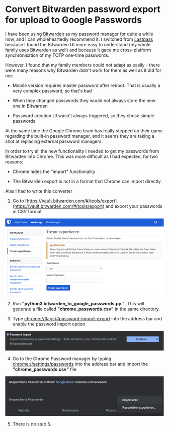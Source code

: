 # Convert Bitwarden password export for upload to Google Passwords

I have been using [Bitwarden](https://www.bitwarden.com) as my password manager for quite a while now, and I can wholeheartedly recommend it. I switched from [Lastpass](https://www.lastpass.com) because I found the Bitwarden UI more easy to understand (my whole family uses Bitwarden as well) and because it gace me cross-platform synchronisation of my TOTP one-time passwords.

However, I found that my family members could not adapt as easily - there were many reasons why Bitwarden didn't work for them as well as it did for me:

* Mobile version requires master password after reboot. That is usually a very complex password, so that's bad

* When they changed passwords they would not always store the new one in Bitwarden

* Password creation UI wasn't always triggered, so they chose simple passwords

At the same time the Google Chrome team has really stepped up their game regarding the built-in password manager, and it seems they are taking a shot at replacing external password managers.

In order to try all the new functionality I needed to get my passwords from Bitwarden into Chrome. This was more difficult as I had expected, for two reasons:

* Chrome hides the "import" functionality

* The Bitwarden export is not in a format that Chrome can import directly.

Alas I had to write this converter


1. Go to [https://vault.bitwarden.com/#/tools/export](https://vault.bitwarden.com/#/tools/export) and export your passwords in CSV format

![alt text](https://github.com/koehntopp/bitwarden_to_chrome_passwords/blob/master/Readme/bitwarden-export.png?raw=true)

2. Run **"python3 bitwarden_to_google_passwords.py <bitwarden csv>"**. This will generate a file called **"chrome_passwords.csv"** in the same directory. 

3. Type [chrome://flags/#password-import-export](chrome://flags/#password-import-export) into the address bar and enable the password import option

![alt text](https://github.com/koehntopp/bitwarden_to_chrome_passwords/blob/master/Readme/import-enabled.png?raw=true)

4. Go to the Chrome Password manager by typing [chrome://settings/passwords](chrome://settings/passwords) into the address bar and import the **"chrome_passwords.csv"** file

![alt text](https://github.com/koehntopp/bitwarden_to_chrome_passwords/blob/master/Readme/import-menu.png?raw=true)

5. There is no step 5.